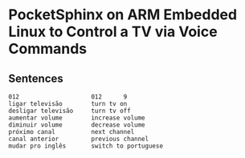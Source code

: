 # PocketSphinx on ARM Embedded Linux to Control a TV via Voice Commands

## Sentences

    012                    012      9 
    ligar televisão        turn tv on
    desligar televisão     turn tv off
    aumentar volume        increase volume
    diminuir volume        decrease volume
    próximo canal          next channel
    canal anterior         previous channel
    mudar pro inglês       switch to portuguese
